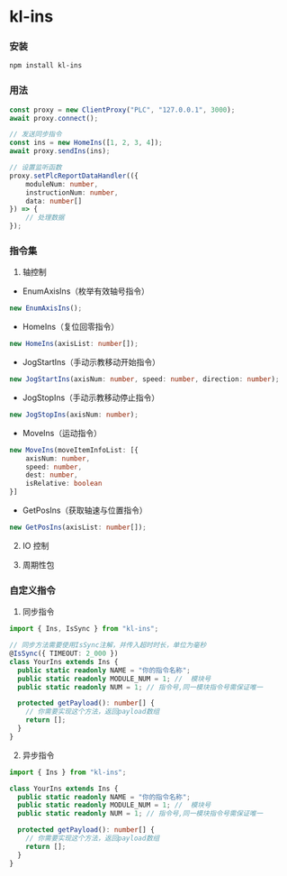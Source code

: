 # kl-ins

### 安装

```bash
npm install kl-ins
```

### 用法

```typescript
const proxy = new ClientProxy("PLC", "127.0.0.1", 3000);
await proxy.connect();

// 发送同步指令
const ins = new HomeIns([1, 2, 3, 4]);
await proxy.sendIns(ins);

// 设置监听函数
proxy.setPlcReportDataHandler(({
    moduleNum: number,
    instructionNum: number,
    data: number[]
}) => {
    // 处理数据
});
```

### 指令集

1. 轴控制

- EnumAxisIns（枚举有效轴号指令）

```typescript
new EnumAxisIns();
```

- HomeIns（复位回零指令）

```typescript
new HomeIns(axisList: number[]);
```

- JogStartIns（手动示教移动开始指令）

```typescript
new JogStartIns(axisNum: number, speed: number, direction: number);
```

- JogStopIns（手动示教移动停止指令）

```typescript
new JogStopIns(axisNum: number);
```

- MoveIns（运动指令）

```typescript
new MoveIns(moveItemInfoList: [{
    axisNum: number,
    speed: number,
    dest: number,
    isRelative: boolean
}]
```

- GetPosIns（获取轴速与位置指令）

```typescript
new GetPosIns(axisList: number[]);
```

2. IO 控制

3. 周期性包

### 自定义指令

1. 同步指令

```typescript
import { Ins, IsSync } from "kl-ins";

// 同步方法需要使用IsSync注解，并传入超时时长，单位为毫秒
@IsSync({ TIMEOUT: 2_000 })
class YourIns extends Ins {
  public static readonly NAME = "你的指令名称";
  public static readonly MODULE_NUM = 1; //  模块号
  public static readonly NUM = 1; // 指令号,同一模块指令号需保证唯一

  protected getPayload(): number[] {
    // 你需要实现这个方法，返回payload数组
    return [];
  }
}
```

2. 异步指令

```typescript
import { Ins } from "kl-ins";

class YourIns extends Ins {
  public static readonly NAME = "你的指令名称";
  public static readonly MODULE_NUM = 1; //  模块号
  public static readonly NUM = 1; // 指令号,同一模块指令号需保证唯一

  protected getPayload(): number[] {
    // 你需要实现这个方法，返回payload数组
    return [];
  }
}
```
